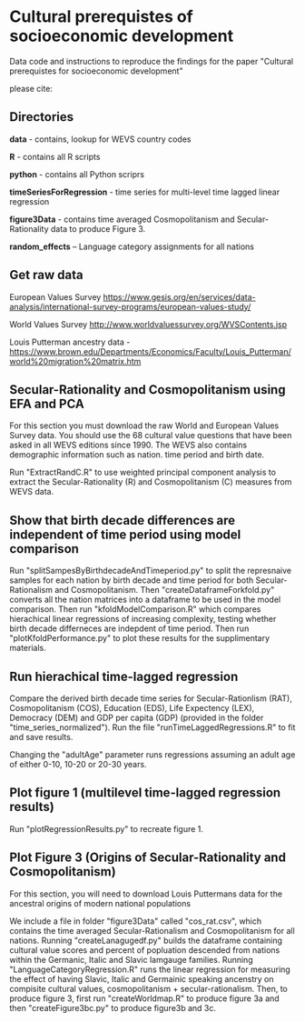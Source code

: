 # Cultural prerequistes of socioeconomic development
Data code and instructions to reproduce the findings for the paper "Cultural prerequistes for socioeconomic development"

please cite:

## Directories
**data** - contains, lookup for WEVS country codes

**R** - contains all R scripts

**python** - contains all Python scriprs

**timeSeriesForRegression** - time series for multi-level time lagged linear regression

**figure3Data** - contains time averaged Cosmopolitanism and Secular-Rationality data to produce Figure 3.

**random_effects** – Language category assignments for all nations

## Get raw data
European Values Survey https://www.gesis.org/en/services/data-analysis/international-survey-programs/european-values-study/

World Values Survey http://www.worldvaluessurvey.org/WVSContents.jsp

Louis Putterman ancestry data - https://www.brown.edu/Departments/Economics/Faculty/Louis_Putterman/world%20migration%20matrix.htm

## Secular-Rationality and Cosmopolitanism using EFA and PCA 

For this section you must download the raw World and European Values Survey data. You should use the 68 cultural value questions that have been asked in all WEVS editions since 1990. The WEVS also contains demographic information such as nation. time period and birth date.

Run "ExtractRandC.R" to use weighted principal component analysis to extract the Secular-Rationality (R) and Cosmopolitanism (C) measures from WEVS data.    

## Show that birth decade differences are independent of time period using model comparison

Run "splitSampesByBirthdecadeAndTimeperiod.py" to split the represnaive samples for each nation by birth decade and time period for both Secular-Rationalism and Cosmopolitanism. Then "createDataframeForkfold.py" converts all the nation matrices into a dataframe to be used in the model comparison. Then run "kfoldModelComparison.R" which compares hierachical linear
regressions of increasing complexity, testing whether birth decade differneces are indepdent of time period. Then run "plotKfoldPerformance.py" to plot these results for the supplimentary materials. 

## Run hierachical time-lagged regression

Compare the derived birth decade time series for Secular-Rationlism (RAT), Cosmopolitanism (COS), Education (EDS), Life Expectency (LEX), Democracy (DEM) and GDP per capita (GDP) (provided in the folder "time_series_normalized"). Run the file "runTimeLaggedRegressions.R" to fit and save results.

Changing the "adultAge" parameter runs regressions assuming an adult age of either 0-10, 10-20 or 20-30 years.  

## Plot figure 1 (multilevel time-lagged regression results) 

Run "plotRegressionResults.py" to recreate figure 1.  

## Plot Figure 3 (Origins of Secular-Rationality and Cosmopolitanism)

For this section, you will need to download Louis Puttermans data for the ancestral origins of modern national populations 

We include a file in folder "figure3Data" called "cos_rat.csv", which contains the time averaged Secular-Rationalism and Cosmopolitanism for all nations. Running "createLanagugedf.py" builds the dataframe containing cultural value scores and percent of popluation descended from nations within the Germanic, Italic and Slavic lamgauge families. Running "LanguageCategoryRegression.R" runs the linear regression for measuring the effect of having Slavic, Italic and Germainic speaking ancenstry on compisite cultural values, cosmopolitanism + secular-rationalism. Then, to produce figure 3, first run "createWorldmap.R" to produce figure 3a and then "createFigure3bc.py" to produce figure3b and 3c.
